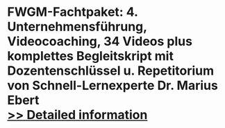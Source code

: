 # FWGM-Fachtpaket: 4. Unternehmensführung, Videocoaching, 34 Videos plus komplettes Begleitskript mit Dozentenschlüssel u. Repetitorium von Schnell-Lernexperte Dr. Marius Ebert<br />[>> Detailed information](https://secure.shareit.com/shareit/product.html?productid=300645426&affiliateid=200057808)